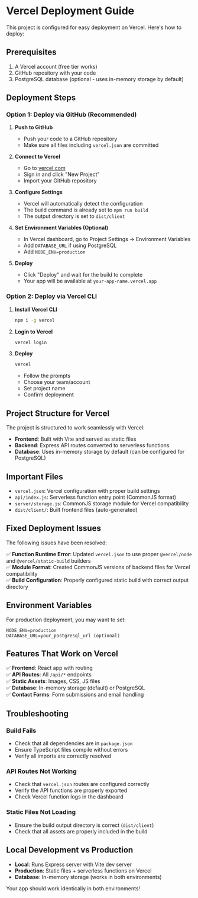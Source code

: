 # Vercel Deployment Guide

This project is configured for easy deployment on Vercel. Here's how to deploy:

## Prerequisites

1. A Vercel account (free tier works)
2. GitHub repository with your code
3. PostgreSQL database (optional - uses in-memory storage by default)

## Deployment Steps

### Option 1: Deploy via GitHub (Recommended)

1. **Push to GitHub**
   - Push your code to a GitHub repository
   - Make sure all files including `vercel.json` are committed

2. **Connect to Vercel**
   - Go to [vercel.com](https://vercel.com)
   - Sign in and click "New Project"
   - Import your GitHub repository

3. **Configure Settings**
   - Vercel will automatically detect the configuration
   - The build command is already set to `npm run build`
   - The output directory is set to `dist/client`

4. **Set Environment Variables (Optional)**
   - In Vercel dashboard, go to Project Settings → Environment Variables
   - Add `DATABASE_URL` if using PostgreSQL
   - Add `NODE_ENV=production`

5. **Deploy**
   - Click "Deploy" and wait for the build to complete
   - Your app will be available at `your-app-name.vercel.app`

### Option 2: Deploy via Vercel CLI

1. **Install Vercel CLI**
   ```bash
   npm i -g vercel
   ```

2. **Login to Vercel**
   ```bash
   vercel login
   ```

3. **Deploy**
   ```bash
   vercel
   ```
   - Follow the prompts
   - Choose your team/account
   - Set project name
   - Confirm deployment

## Project Structure for Vercel

The project is structured to work seamlessly with Vercel:

- **Frontend**: Built with Vite and served as static files
- **Backend**: Express API routes converted to serverless functions
- **Database**: Uses in-memory storage by default (can be configured for PostgreSQL)

## Important Files

- `vercel.json`: Vercel configuration with proper build settings
- `api/index.js`: Serverless function entry point (CommonJS format)
- `server/storage.js`: CommonJS storage module for Vercel compatibility
- `dist/client/`: Built frontend files (auto-generated)

## Fixed Deployment Issues

The following issues have been resolved:

✅ **Function Runtime Error**: Updated `vercel.json` to use proper `@vercel/node` and `@vercel/static-build` builders  
✅ **Module Format**: Created CommonJS versions of backend files for Vercel compatibility  
✅ **Build Configuration**: Properly configured static build with correct output directory

## Environment Variables

For production deployment, you may want to set:

```
NODE_ENV=production
DATABASE_URL=your_postgresql_url (optional)
```

## Features That Work on Vercel

✅ **Frontend**: React app with routing  
✅ **API Routes**: All `/api/*` endpoints  
✅ **Static Assets**: Images, CSS, JS files  
✅ **Database**: In-memory storage (default) or PostgreSQL  
✅ **Contact Forms**: Form submissions and email handling  

## Troubleshooting

### Build Fails
- Check that all dependencies are in `package.json`
- Ensure TypeScript files compile without errors
- Verify all imports are correctly resolved

### API Routes Not Working
- Check that `vercel.json` routes are configured correctly
- Verify the API functions are properly exported
- Check Vercel function logs in the dashboard

### Static Files Not Loading
- Ensure the build output directory is correct (`dist/client`)
- Check that all assets are properly included in the build

## Local Development vs Production

- **Local**: Runs Express server with Vite dev server
- **Production**: Static files + serverless functions on Vercel
- **Database**: In-memory storage (works in both environments)

Your app should work identically in both environments!